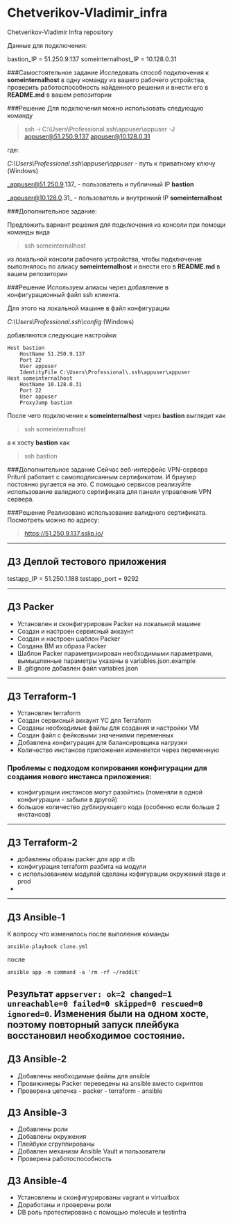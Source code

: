 # Chetverikov-Vladimir_infra
Chetverikov-Vladimir Infra repository

Данные для подключения:

bastion_IP = 51.250.9.137
someinternalhost_IP = 10.128.0.31


###Самостоятельное задание
Исследовать способ подключения к **someinternalhost** в одну
команду из вашего рабочего устройства, проверить работоспособность
найденного решения и внести его в **README.md** в вашем репозитории

###Решение
Для подключения можно использовать следующую команду
>ssh -i C:\Users\Professional\.ssh\appuser\appuser -J appuser@51.250.9.137 appuser@10.128.0.31

где:

_C:\Users\Professional\.ssh\appuser\appuser_ - путь к приватному ключу (Windows)

_appuser@51.250.9.137_ - пользователь и публичный IP **bastion**

_appuser@10.128.0.31_ - пользователь и внутрениий IP **someinternalhost**

###Дополнительное задание:

Предложить вариант решения для подключения из консоли при помощи
команды вида
>ssh someinternalhost

из локальной консоли рабочего устройства, чтобы подключение выполнялось по алиасу
**someinternalhost** и внести его в **README.md** в вашем репозитории

###Решение
Используем алиасы через добавление в конфигурационный файл ssh клиента.

Для этого на локальной машине в файл конфигурации

_C:\Users\Professional\.ssh\config_ (Windows)

добавляются следующие настройки:
```
Host bastion
    HostName 51.250.9.137
    Port 22
    User appuser
    IdentityFile C:\Users\Professional\.ssh\appuser\appuser
Host someinternalhost
    HostName 10.128.0.31
    Port 22
    User appuser
    ProxyJump bastion
```
После чего подключение к **someinternalhost** через **bastion** выглядит как
>ssh someinternalhost

а к хосту **bastion** как
> ssh bastion


###Дополнительное задание
Сейчас веб-интерфейс VPN-сервера Pritunl работает с самоподписанным сертификатом. И браузер постоянно ругается на это.
С помощью сервисов реализуйте использование валидного сертификата для панели управления VPN сервера.

###Решение
Реализовано использование валидного сертификата. Посмотреть можно по адресу:
> https://51.250.9.137.sslip.io/
________________________________________________________________________________________________________________________
## ДЗ Деплой тестового приложения

testapp_IP = 51.250.1.188
testapp_port = 9292

------------------------------------------------------------------------------------------------------------------------
## ДЗ Packer
- Установлен и сконфигурирован Packer на локальной машине
- Создан и настроен сервисный аккаунт
- Создан и настроен шаблон Packer
- Создана ВМ из образа Packer
- Шаблон Packer параметризирован необходимыми параметрами, вымышленные параметры указаны в variables.json.example
- В .gitignore добавлен файл variables.json
------------------------------------------------------------------------------------------------------------------------

## ДЗ Terraform-1
- Установлен terraform
- Создан сервисный аккаунт YC для Terraform
- Созданы необходимые файлы для создания и настройки VM
- Создан файл с фейковыми значениями переменных
- Добавлена конфигурация для балансировщика нагрузки
- Количество инстансов приложения изменяется через переменную

### Проблемы с подходом копирования конфигурации для создания нового инстанса приложения:
- конфигурации инстансов могут разойтись (поменяли в одной конфигурации - забыли в другой)
- большое количество дублирующего кода (особенно если больше 2 инстансов)
------------------------------------------------------------------------------------------------------------------------
## ДЗ Terraform-2
- добавлены образы packer для app и db
- конфигурация terraform разбита на модули
- с использованием модулей сделаны кофигурации окружений stage и prod
- 
------------------------------------------------------------------------------------------------------------------------
## ДЗ Ansible-1

К вопросу что изменилось после выполения команды 

`ansible-playbook clone.yml` 

после 

`ansible app -m command -a 'rm -rf ~/reddit'`

Результат `appserver: ok=2 changed=1 unreachable=0 failed=0 skipped=0 rescued=0 ignored=0`.
Изменения были на одном хосте, поэтому повторный запуск плейбука восстановил необходимое состояние.
------------------------------------------------------------------------------------------------------------------------

## ДЗ Ansible-2
- Добавлены необходимые файлы для ansible
- Провижинеры Packer переведены на ansible вместо скриптов
- Проверена цепочка - packer - terraform - ansible

## ДЗ Ansible-3
- Добавлены роли
- Добавлены окружения
- Плейбуки сгруппированы
- Добавлен механизм Ansible Vault и пользователи
- Проверена работоспособность

## ДЗ Ansible-4
- Установлены и сконфигурированы vagrant и virtualbox
- Доработаны и проверены роли
- DB роль протестирована с помощью molecule и testinfra
